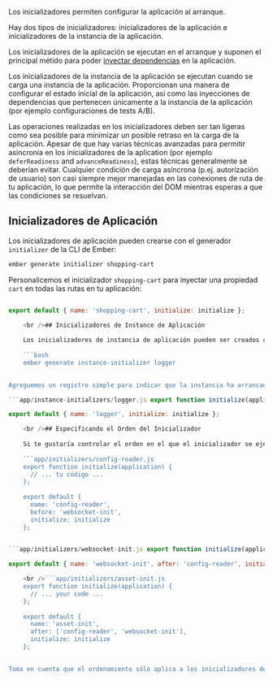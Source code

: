 Los inicializadores permiten configurar la aplicación al arranque.

Hay dos tipos de inicializadores: inicializadores de la aplicación e inicializadores de la instancia de la aplicación.

Los inicializadores de la aplicación se ejecutan en el arranque y suponen el principal métido para poder [inyectar dependencias](../dependency-injection) en la aplicación.

Los inicializadores de la instancia de la aplicación se ejecutan cuando se carga una instancia de la aplicación. Proporcionan una manera de configurar el estado inicial de la aplicación, así como las inyecciones de dependencias que pertenecen únicamente a la instancia de la aplicación (por ejemplo configuraciones de tests A/B).

Las operaciones realizadas en los inicializadores deben ser tan ligeras como sea posible para minimizar un posible retraso en la carga de la aplicación. Apesar de que hay varias técnicas avanzadas para permitir asincronía en los inicializadores de la aplication (por ejemplo `deferReadiness` and `advanceReadiness`), estas técnicas generalmente se deberían evitar. Cualquier condición de carga asíncrona (p.ej. autorización de usuario) son casi siempre mejor manejadas en las conexiones de ruta de tu aplicación, lo que permite la interacción del DOM mientras esperas a que las condiciones se resuelvan.

## Inicializadores de Aplicación

Los inicializadores de aplicación pueden crearse con el generador `initializer` de la CLI de Ember:

```bash
ember generate initializer shopping-cart
```

Personalicemos el inicializador `shopping-cart` para inyectar una propiedad `cart` en todas las rutas en tu aplicación:

```app/initializers/shopping-cart.js export function initialize(application) { application.inject('route', 'cart', 'service:shopping-cart'); };

export default { name: 'shopping-cart', initialize: initialize };

    <br />## Inicializadores de Instance de Aplicación
    
    Los inicializadores de instancia de aplicación pueden ser creados con el generador `instance-initializer`de la CLI de Ember:
    
    ```bash
    ember generate instance-initializer logger
    

Agreguemos un registro simple para indicar que la instancia ha arrancado:

```app/instance-initializers/logger.js export function initialize(applicationInstance) { let logger = applicationInstance.lookup('logger:main'); logger.log('Hello from the instance initializer!'); }

export default { name: 'logger', initialize: initialize };

    <br />## Especificando el Orden del Inicializador
    
    Si te gustaría controlar el orden en el que el inicializador se ejecuta, puedes utilizar las opciones `antes` y/o `después`:
    
    ```app/initializers/config-reader.js
    export function initialize(application) {
      // ... tu código ...
    };
    
    export default {
      name: 'config-reader',
      before: 'websocket-init',
      initialize: initialize
    };
    

```app/initializers/websocket-init.js export function initialize(application) { // ... your code ... };

export default { name: 'websocket-init', after: 'config-reader', initialize: initialize };

    <br />```app/initializers/asset-init.js
    export function initialize(application) {
      // ... your code ...
    };
    
    export default {
      name: 'asset-init',
      after: ['config-reader', 'websocket-init'],
      initialize: initialize
    };
    

Toma en cuenta que el ordenamiento sólo aplica a los inicializadores del mismo tipo (p.ej.: aplicación o instancia de aplicación). Los inicializadores de aplicación siempre funcionarán antes de los inicializadores de instancia de aplicación.